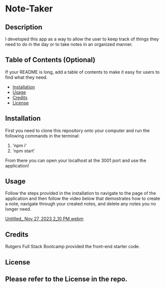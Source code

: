 # Note-Taker

## Description

I developed this app as a way to allow the user to keep track of things they need to do in the day or to take notes in an organized manner.  


## Table of Contents (Optional)

If your README is long, add a table of contents to make it easy for users to find what they need.

- [Installation](#installation)
- [Usage](#usage)
- [Credits](#credits)
- [License](#license)

## Installation

First you need to clone this repository onto your computer and run the following commands in the terminal:

1. 'npm i'
2. 'npm start'

From there you can open your localhost at the 3001 port and use the application!
## Usage

Follow the steps provided in the installation to navigate to the page of the application and then follow the video below that demostrates how to create a note, navigate through your created notes, and delete any notes you no longer need.

[Untitled_ Nov 27, 2023 2_10 PM.webm](https://github.com/Jp0st/Note-Taker/assets/108998647/aeebee24-6400-4aa9-b820-533f4209651f)

## Credits

Rutgers Full Stack Bootcamp provided the front-end starter code.

## License

Please refer to the License in the repo.
---
